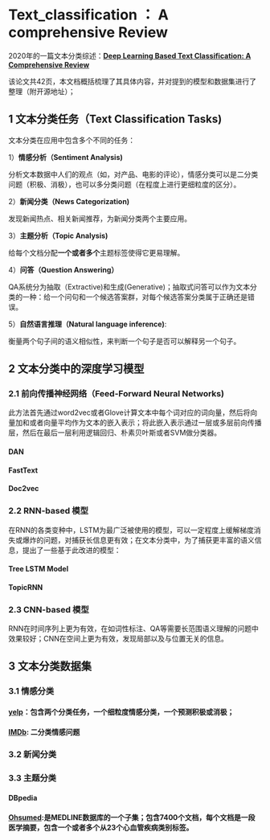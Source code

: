 # Text_classification ： A comprehensive Review
2020年的一篇文本分类综述：[**Deep Learning Based Text Classification: A Comprehensive Review**](https://arxiv.org/abs/2004.03705 "With a Title")

该论文共42页，本文档概括梳理了其具体内容，并对提到的模型和数据集进行了整理（附开源地址）；


## 1 文本分类任务（Text Classification Tasks)
文本分类在应用中包含多个不同的任务：

1）**情感分析（Sentiment Analysis)**

分析文本数据中人们的观点（如，对产品、电影的评论），情感分类可以是二分类问题（积极、消极），也可以多分类问题（在程度上进行更细粒度的区分）。

2）**新闻分类（News Categorization)**

发现新闻热点、相关新闻推荐，为新闻分类两个主要应用。

3）**主题分析（Topic Analysis)**

给每个文档分配**一个或者多个**主题标签使得它更易理解。

4）**问答（Question Answering）**

QA系统分为抽取（Extractive)和生成(Generative)；抽取式问答可以作为文本分类的一种：给一个问句和一个候选答案群，对每个候选答案分类属于正确还是错误。

5）**自然语言推理（Natural language inference)**:

衡量两个句子间的语义相似性，来判断一个句子是否可以解释另一个句子。


## 2 文本分类中的深度学习模型

### 2.1 前向传播神经网络（Feed-Forward Neural Networks)
此方法首先通过word2vec或者Glove计算文本中每个词对应的词向量，然后将向量加和或者向量平均作为文本的嵌入表示；将此嵌入表示通过一层或多层前向传播层，然后在最后一层利用逻辑回归、朴素贝叶斯或者SVM做分类器。

#### DAN

#### FastText

#### Doc2vec


### 2.2 RNN-based 模型

在RNN的各类变种中，LSTM为最广泛被使用的模型，可以一定程度上缓解梯度消失或爆炸的问题，对捕获长信息更有效；在文本分类中，为了捕获更丰富的语义信息，提出了一些基于此改进的模型：

#### Tree LSTM Model

#### TopicRNN



### 2.3 CNN-based 模型
RNN在时间序列上更为有效，在如词性标注、QA等需要长范围语义理解的问题中效果较好；CNN在空间上更为有效，发现局部以及与位置无关的信息。



## 3 文本分类数据集

### 3.1 情感分类

#### [yelp](https://www.yelp.com/dataset)：包含两个分类任务，一个细粒度情感分类，一个预测积极或消极；

#### [IMDb](): 二分类情感问题

### 3.2 新闻分类

### 3.3 主题分类

#### DBpedia

#### [Ohsumed](http://davis.wpi.edu/xmdv/datasets/ohsumed.html):是MEDLINE数据库的一个子集；包含7400个文档，每个文档是一段医学摘要，包含一个或者多个从23个心血管疾病类别标签。
